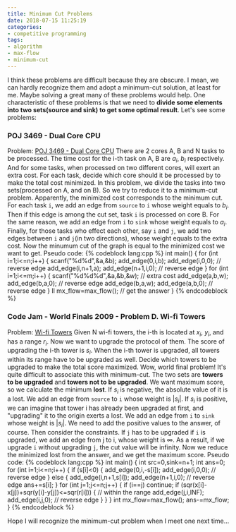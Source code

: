 ```yaml
---
title: Minimum Cut Problems
date: 2018-07-15 11:25:19
categories:
- competitive programming
tags:
- algorithm
- max-flow
- minimum-cut
---
```


I think these problems are difficult because they are obscure. I mean, we can hardly recognize them and adopt a minimum-cut solution, at least for me. Maybe solving a great many of these problems would help. One characteristic of these problems is that we need to **divide some elements into two sets(source and sink) to get some optimal result**.
Let's see some problems:

### POJ 3469 - Dual Core CPU
Problem: [POJ 3469 - Dual Core CPU](http://poj.org/problem?id=3469)
There are 2 cores A, B and N tasks to be processed. The time cost for the i-th task on A, B are $a_{i}$, $b_{i}$ respectively. And for some tasks, when processed on two different cores, will exert an extra cost. For each task, decide which core should it be processed by to make the total cost minimized.
In this problem, we divide the tasks into two sets(processed on A, and on B). So we try to reduce it to a minimum-cut problem. Apparently, the minimized cost corresponds to the minimum cut.
For each task `i`, we add an edge from `source` to `i` whose weight equals to $b_{i}$. Then if this edge is among the cut set, task `i` is processed on core B. For the same reason, we add an edge from `i` to `sink` whose weight equals to $a_{i}$. Finally, for those tasks who effect each other, say `i` and `j`, we add two edges between `i` and `j`(in two directions), whose weight equals to the extra cost. Now the minumum cut of the graph is equal to the minimized cost we want to get.
Pseudo code:
{% codeblock lang:cpp %}
int main() {
    for (int i=1;i<=n;i++) {
        scanf("%d%d",&a,&b);
        add_edge(0,i,b);
        add_edge(i,0,0);    // reverse edge
        add_edge(i,n+1,a);
        add_edge(n+1,i,0);  // reverse edge
    }
    for (int i=1;i<=m;i++) {
        scanf("%d%d%d",&a,&b,&w);    // extra cost
        add_edge(a,b,w);
        add_edge(b,a,0);    // reverse edge
        add_edge(b,a,w);
        add_edge(a,b,0);    // reverse edge
    }
    ll mx_flow=max_flow();  // get the answer
}
{% endcodeblock %}

### Code Jam - World Finals 2009 - Problem D. Wi-fi Towers
Problem: [Wi-fi Towers](https://code.google.com/codejam/contest/311101/dashboard#s=p3)
Given N wi-fi towers, the i-th is located at $x_{i}$, $y_{i}$, and has a range $r_{i}$. Now we want to upgrade the protocol of them. The score of upgrading the i-th tower is $s_{i}$. When the i-th tower is upgraded, all towers within its range have to be upgraded as well. Decide which towers to be upgraded to make the total score maximized.
Wow, world final problem!
It's quite difficult to associate this with minimum-cut. The two sets are **towers to be upgraded** and **towers not to be upgraded**.
We want maximum score, so we calculate the minimum **lost**. If $s_{i}$ is negative, the absolute value of it is a lost. We add an edge from `source` to `i` whose weight is $|s_{i}|$. If $s_{i}$ is positive, we can imagine that tower i has already been upgraded at first, and "upgrading" it to the origin exerts a lost. We add an edge from `i` to `sink` whose weight is $|s_{i}|$. We need to add the positive values to the answer, of course.
Then consider the constraints. If `j` has to be upgraded if `i` is upgraded, we add an edge from j to i, whose weight is $\infty$. As a result, if we upgrade `i` without upgrading `j`, the cut value will be infinity.
Now we reduce the minimized lost from the answer, and we get the maximum score.
Pseudo code:
{% codeblock lang:cpp %}
int main() {
    int src=0,sink=n+1;
    int ans=0;
    for (int i=1;i<=n;i++) {
        if (s[i]<0) {
            add_edge(0,i,-s[i]);
            add_edge(i,0,0);    // reverse edge
        } else {
            add_edge(i,n+1,s[i]);
            add_edge(n+1,i,0);  // reverse edge
            ans+=s[i];
        }
        for (int j=1;j<=n;j++) {
            if (i==j) continue;
            if (sqr(x[i]-x[j])+sqr(y[i]-y[j])<=sqr(r[i])) {    // within the range
                add_edge(j,i,INF);
                add_edge(i,j,0);    // reverse edge
            }
        }
    }
    int mx_flow=max_flow();
    ans-=mx_flow;
}
{% endcodeblock %}

Hope I will recognize the minimum-cut problem when I meet one next time...
